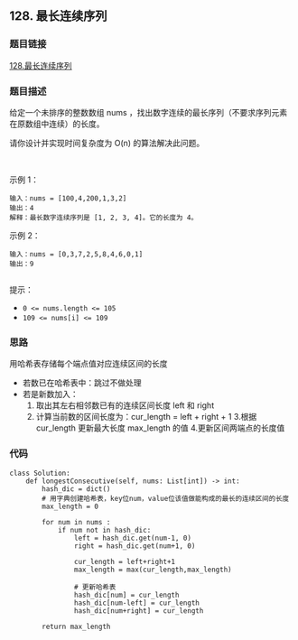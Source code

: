 ## 128. 最长连续序列

### 题目链接

[128.最长连续序列](https://leetcode-cn.com/problems/longest-consecutive-sequence/)

### 题目描述
给定一个未排序的整数数组 nums ，找出数字连续的最长序列（不要求序列元素在原数组中连续）的长度。

请你设计并实现时间复杂度为 O(n) 的算法解决此问题。

 

示例 1：
```
输入：nums = [100,4,200,1,3,2]
输出：4
解释：最长数字连续序列是 [1, 2, 3, 4]。它的长度为 4。
```
示例 2：
```
输入：nums = [0,3,7,2,5,8,4,6,0,1]
输出：9
 
```
提示：

- `0 <= nums.length <= 105`
- `109 <= nums[i] <= 109`

### 思路

用哈希表存储每个端点值对应连续区间的长度
- 若数已在哈希表中：跳过不做处理
- 若是新数加入：
   1. 取出其左右相邻数已有的连续区间长度 left 和 right
    2. 计算当前数的区间长度为：cur_length = left + right + 1
    3.根据 cur_length 更新最大长度 max_length 的值
    4.更新区间两端点的长度值


### 代码

```
class Solution:
    def longestConsecutive(self, nums: List[int]) -> int:
        hash_dic = dict()
        # 用字典创建哈希表，key位num，value位该值做能构成的最长的连续区间的长度
        max_length = 0

        for num in nums :
            if num not in hash_dic:
                left = hash_dic.get(num-1, 0)
                right = hash_dic.get(num+1, 0)

                cur_length = left+right+1
                max_length = max(cur_length,max_length)

                # 更新哈希表
                hash_dic[num] = cur_length
                hash_dic[num-left] = cur_length
                hash_dic[num+right] = cur_length
        
        return max_length
```
